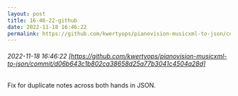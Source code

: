 ```yaml
---
layout: post
title: 16-46-22-github
date: 2022-11-18 16:46:22
permalink: https://github.com/kwertyops/pianovision-musicxml-to-json/commit/d06b643c1b802ca38658d25a77b3041c4504a28d
---
```


###### 2022-11-18 16:46:22 [https://github.com/kwertyops/pianovision-musicxml-to-json/commit/d06b643c1b802ca38658d25a77b3041c4504a28d]
Fix for duplicate notes across both hands in JSON.
